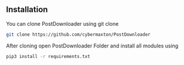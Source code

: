 ## Installation

You can clone PostDownloader using git clone

```sh
git clone https://github.com/cybermaxton/PostDownloader
```

After cloning open PostDownloader Folder and install all modules using

```sh
pip3 install -r requirements.txt
```
